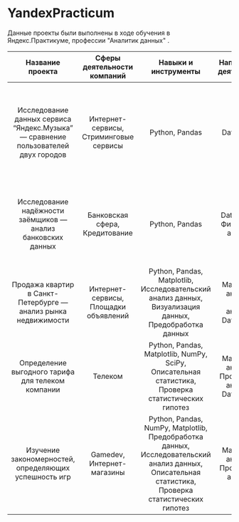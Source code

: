 # YandexPracticum
Данные проекты были выполнены в ходе обучения в Яндекс.Практикуме, профессии "Аналитик данных" .


| Название проекта             | Сферы деятельности компаний         | Навыки и инструменты                |     Направление деятельности|Задача проекта |Ссылка на работу|
| :---------------------------: | :---------------------------:|:---------------------------:|:---------------------------:|:---------------------------:|:---------------------------:|
| Исследование данных сервиса “Яндекс.Музыка” — сравнение пользователей двух городов | Интернет-сервисы, Стриминговые сервисы | Python, Pandas|Data Analyst |На реальных данных Яндекс.Музыки c помощью библиотеки Pandas и её возможностей проверить данные и сравнить поведение и предпочтения пользователей двух столиц — Москвы и Санкт-Петербурга |[Яндекс.Музыка](https://github.com/OStonks/portfolio/blob/main/yandex_music_project.ipynb)| 
Исследование надёжности заёмщиков — анализ банковских данных | Банковская сфера, Кредитование | Python, Pandas|Data Analyst, Финансовый аналитик | На основе статистики о платёжеспособности клиентов исследовать влияет ли семейное положение и количество детей клиента на факт возврата кредита в срок | [Анализ банковских данных](https://github.com/OStonks/portfolio/blob/main/credit_bank.ipynb)| 
Продажа квартир в Санкт-Петербурге — анализ рынка недвижимости | Интернет-сервисы, Площадки объявлений | Python, Pandas, Matplotlib, Исследовательский анализ данных, Визуализация данных, Предобработка данных| Маркетинг-аналитик, Fraud-аналитик, Data Analyst| Используя данные сервиса Яндекс.Недвижимость, определить рыночную стоимость объектов недвижимости и типичные параметры квартир| [Исследование объявлений о продаже квартир](https://github.com/OStonks/portfolio/blob/main/apartments_for_sale.ipynb)| 
Определение выгодного тарифа для телеком компании| Телеком| Python, Pandas, Matplotlib, NumPy, SciPy, Описательная статистика, Проверка статистических гипотез| Маркетинг-аналитик, Продуктовый аналитик, Data Analyst| На основе данных клиентов оператора сотовой связи проанализировать поведение клиентов и поиск оптимального тарифа| [Исследование данных о тарифах](https://github.com/OStonks/portfolio/blob/main/promising_tariff.ipynb)| 
Изучение закономерностей, определяющих успешность игр| Gamedev, Интернет-магазины| Python, Pandas, NumPy, Matplotlib, Предобработка данных, Исследовательский анализ данных, Описательная статистика, Проверка статистических гипотез| Маркетинг-аналитик, Продуктовый аналитик| Используя исторические данные о продажах компьютерных игр, оценки пользователей и экспертов, жанры и платформы, выявить закономерности, определяющие успешность игры| [Исследование закономерности успешности игр] (https://github.com/OStonks/portfolio/blob/main/games.ipynb)| 


